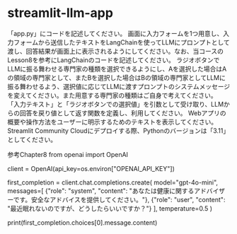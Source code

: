# streamlit-llm-app

「app.py」にコードを記述してください。
画面に入力フォームを1つ用意し、入力フォームから送信したテキストをLangChainを使ってLLMにプロンプトとして渡し、回答結果が画面上に表示されるようにしてください。なお、当コースのLesson8を参考にLangChainのコードを記述してください。
ラジオボタンでLLMに振る舞わせる専門家の種類を選択できるようにし、Aを選択した場合はAの領域の専門家として、またBを選択した場合はBの領域の専門家としてLLMに振る舞わせるよう、選択値に応じてLLMに渡すプロンプトのシステムメッセージを変えてください。また用意する専門家の種類はご自身で考えてください。
「入力テキスト」と「ラジオボタンでの選択値」を引数として受け取り、LLMからの回答を戻り値として返す関数を定義し、利用してください。
Webアプリの概要や操作方法をユーザーに明示するためのテキストを表示してください。
Streamlit Community Cloudにデプロイする際、Pythonのバージョンは「3.11」としてください。

参考Chapter8
from openai import OpenAI

client = OpenAI(api_key=os.environ["OPENAI_API_KEY"])

first_completion = client.chat.completions.create(
   model="gpt-4o-mini",
   messages=[
       {"role": "system", "content": "あなたは健康に関するアドバイザーです。安全なアドバイスを提供してください。"},
       {"role": "user", "content": "最近眠れないのですが、どうしたらいいですか？"}
   ],
   temperature=0.5
)

print(first_completion.choices[0].message.content)